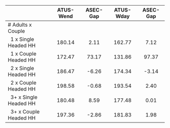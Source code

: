 
|                      |    ATUS-Wend |     ASEC-Gap |    ATUS-Wday |     ASEC-Gap |
| -------------------- | :----------: | :----------: | :----------: | :----------: |
| # Adults x Couple    |              |              |              |              |
| &nbsp;&nbsp;1 x Single Headed HH |       180.14 |         2.11 |       162.77 |         7.12 |
| &nbsp;&nbsp;1 x Couple Headed HH |       172.47 |        73.17 |       131.86 |        97.37 |
| &nbsp;&nbsp;2 x Single Headed HH |       186.47 |        -6.26 |       174.34 |        -3.14 |
| &nbsp;&nbsp;2 x Couple Headed HH |       198.58 |        -0.68 |       193.54 |         2.40 |
| &nbsp;&nbsp;3+ x Single Headed HH |       180.48 |         8.59 |       177.48 |         0.01 |
| &nbsp;&nbsp;3+ x Couple Headed HH |       197.36 |        -2.86 |       181.83 |         1.98 |

